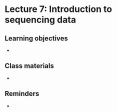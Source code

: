 # Lecture 7: Introduction to sequencing data



## Learning objectives

-

## Class materials

-

## Reminders

-
